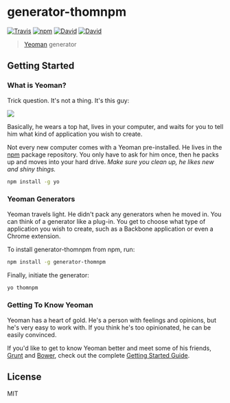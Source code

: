 # generator-thomnpm
[![Travis](https://img.shields.io/travis/ThomWright/generator-thomnpm.svg?style=flat-square)](https://travis-ci.org/ThomWright/generator-thomnpm)
[![npm](https://img.shields.io/npm/v/generator-thomnpm.svg?style=flat-square)](https://www.npmjs.com/package/generator-thomnpm)
[![David](https://img.shields.io/david/ThomWright/generator-thomnpm.svg?style=flat-square)](https://david-dm.org/ThomWright/generator-thomnpm)
[![David](https://img.shields.io/david/dev/ThomWright/generator-thomnpm.svg?style=flat-square)](https://david-dm.org/ThomWright/generator-thomnpm#info=devDependencies)


> [Yeoman](http://yeoman.io) generator


## Getting Started

### What is Yeoman?

Trick question. It's not a thing. It's this guy:

![](http://i.imgur.com/JHaAlBJ.png)

Basically, he wears a top hat, lives in your computer, and waits for you to tell him what kind of application you wish to create.

Not every new computer comes with a Yeoman pre-installed. He lives in the [npm](https://npmjs.org) package repository. You only have to ask for him once, then he packs up and moves into your hard drive. *Make sure you clean up, he likes new and shiny things.*

```bash
npm install -g yo
```

### Yeoman Generators

Yeoman travels light. He didn't pack any generators when he moved in. You can think of a generator like a plug-in. You get to choose what type of application you wish to create, such as a Backbone application or even a Chrome extension.

To install generator-thomnpm from npm, run:

```bash
npm install -g generator-thomnpm
```

Finally, initiate the generator:

```bash
yo thomnpm
```

### Getting To Know Yeoman

Yeoman has a heart of gold. He's a person with feelings and opinions, but he's very easy to work with. If you think he's too opinionated, he can be easily convinced.

If you'd like to get to know Yeoman better and meet some of his friends, [Grunt](http://gruntjs.com) and [Bower](http://bower.io), check out the complete [Getting Started Guide](https://github.com/yeoman/yeoman/wiki/Getting-Started).


## License

MIT
